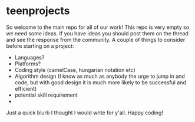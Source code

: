 # teenprojects



So welcome to the main repo for all of our work! 
This repo is very empty so we need some ideas. If you have ideas you should post them on the thread and see the response from the community. A couple of things to consider before starting on a project:

- Languages?
- Platforms?
- Coding style (camelCase, hungarian notation etc)
- Algorithm design (I know as much as anybody the urge to jump in and code, but with good design it is much more likely to be successful and efficient)
- potential skill requirement
- 


Just a quick blurb I thought I would write for y'all. Happy coding!
